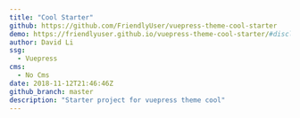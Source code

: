 ```yaml
---
title: "Cool Starter"
github: https://github.com/FriendlyUser/vuepress-theme-cool-starter
demo: https://friendlyuser.github.io/vuepress-theme-cool-starter/#disclaimer
author: David Li
ssg:
  - Vuepress
cms:
  - No Cms
date: 2018-11-12T21:46:46Z
github_branch: master
description: "Starter project for vuepress theme cool"
---
```

